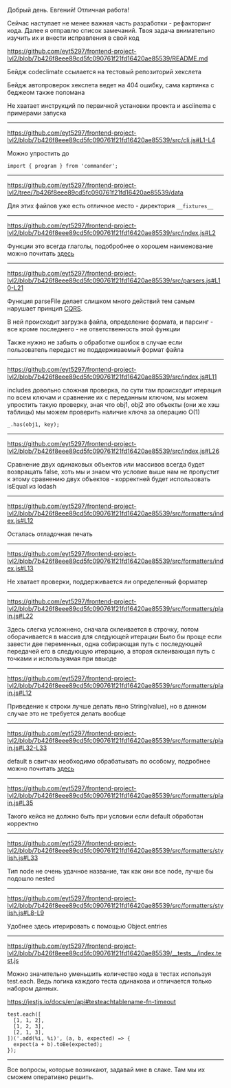 Добрый день. Евгений! Отличная работа! 

Сейчас наступает не менее важная часть разработки - рефакторинг кода. Далее я отправлю список замечаний.
Твоя задача внимательно изучить их и внести исправления в свой код


https://github.com/eyt5297/frontend-project-lvl2/blob/7b426f8eee89cd5fc090761f21fd16420ae85539/README.md

Бейдж codeclimate ссылается на тестовый репозиторий хекслета

Бейдж автопроверок хекслета ведет на 404 ошибку, сама картинка с беджеом также поломана

Не хватает инструкций по первичной установки проекта и asciinema c примерами запуска

_________________

https://github.com/eyt5297/frontend-project-lvl2/blob/7b426f8eee89cd5fc090761f21fd16420ae85539/src/cli.js#L1-L4

Можно упростить до

```
import { program } from 'commander';
```

_________________

https://github.com/eyt5297/frontend-project-lvl2/tree/7b426f8eee89cd5fc090761f21fd16420ae85539/data

Для этих файлов уже есть отличное место - директория ```__fixtures__```

_________________


https://github.com/eyt5297/frontend-project-lvl2/blob/7b426f8eee89cd5fc090761f21fd16420ae85539/src/index.js#L2

Функции это всегда глаголы, подобробнее о хорошем наименование можно почитать [здесь ](https://ru.hexlet.io/blog/posts/naming-errors-1)

_________________

https://github.com/eyt5297/frontend-project-lvl2/blob/7b426f8eee89cd5fc090761f21fd16420ae85539/src/parsers.js#L10-L21

Функция parseFile делает слишком много действий тем самым нарушает принцип [CQRS](https://ru.wikipedia.org/wiki/CQRS).

В ней происходит загрузка файла, определение формата, и парсинг - все кроме последнего - не ответственность этой функции

Также нужно не забыть о обработке ошибок в случае если пользователь передаст не поддерживаемый формат файла

_________________


https://github.com/eyt5297/frontend-project-lvl2/blob/7b426f8eee89cd5fc090761f21fd16420ae85539/src/index.js#L11

includes довольно сложная проверка, по сути там происходит итерация по всем ключам и сравнение их с переданным ключом,
мы можем упростить такую проверку, зная что obj1, obj2 это объекты (они же хэш таблицы) мы можем проверить наличие ключа за операцию O(1) 

```
_.has(obj1, key);
```
_________________

https://github.com/eyt5297/frontend-project-lvl2/blob/7b426f8eee89cd5fc090761f21fd16420ae85539/src/index.js#L26

Сравнение двух одинаковых объектов или массивов всегда будет возвращать false, хоть мы и знаем что условие выше нам не пропустит к этому сравнению двух объектов - корректней будет использовать isEqual из lodash

_________________


https://github.com/eyt5297/frontend-project-lvl2/blob/7b426f8eee89cd5fc090761f21fd16420ae85539/src/formatters/index.js#L12

Осталась отладочная печать

_________________

https://github.com/eyt5297/frontend-project-lvl2/blob/7b426f8eee89cd5fc090761f21fd16420ae85539/src/formatters/index.js#L13

Не хватает проверки, поддерживается ли определенный форматер

_________________

https://github.com/eyt5297/frontend-project-lvl2/blob/7b426f8eee89cd5fc090761f21fd16420ae85539/src/formatters/plain.js#L22

Здесь слегка усложнено, сначала склеивается в строчку, потом оборачивается в массив для следующей итерации
Было бы проще если завести две переменных, одна собирающая путь с последующей передачей его в следующую итерацию, а вторая склеивающая путь с точками и используямая при ввыоде

_________________

https://github.com/eyt5297/frontend-project-lvl2/blob/7b426f8eee89cd5fc090761f21fd16420ae85539/src/formatters/plain.js#L12

Приведение к строки лучше делать явно String(value), но в данном случае это не требуется делать вообще

_________________


https://github.com/eyt5297/frontend-project-lvl2/blob/7b426f8eee89cd5fc090761f21fd16420ae85539/src/formatters/plain.js#L32-L33

default в свитчах необходимо обрабатывать по особому, подробнее можно почитать [здесь](https://ru.hexlet.io/blog/posts/sovershennyy-kod-defolty-v-svitchah)

_________________

https://github.com/eyt5297/frontend-project-lvl2/blob/7b426f8eee89cd5fc090761f21fd16420ae85539/src/formatters/plain.js#L35

Такого кейса не должно быть при условии если default обработан корректно

_________________

https://github.com/eyt5297/frontend-project-lvl2/blob/7b426f8eee89cd5fc090761f21fd16420ae85539/src/formatters/stylish.js#L33

Тип node не очень удачное название, так как они все node, лучше бы подошло nested

_________________


https://github.com/eyt5297/frontend-project-lvl2/blob/7b426f8eee89cd5fc090761f21fd16420ae85539/src/formatters/stylish.js#L8-L9

Удобнее здесь итерировать с помощью Object.entries

_________________


https://github.com/eyt5297/frontend-project-lvl2/blob/7b426f8eee89cd5fc090761f21fd16420ae85539/__tests__/index.test.js

Можно значительно уменьшить количество кода в тестах используя test.each. Ведь логика каждого теста одинакова и отличается только набором данных.

https://jestjs.io/docs/en/api#testeachtablename-fn-timeout

```
test.each([
  [1, 1, 2],
  [1, 2, 3],
  [2, 1, 3],
])('.add(%i, %i)', (a, b, expected) => {
  expect(a + b).toBe(expected);
});
```

_________________



Все вопросы, которые возникают, задавай мне в слаке. Там мы их сможем оперативно решить.
